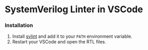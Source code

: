 # SystemVerilog Linter in VSCode

### Installation

 1. Install [svlint](https://github.com/dalance/svlint) and add it to your `PATH` environment variable.
 2. Restart your VSCode and open the RTL files.
